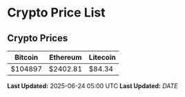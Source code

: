 # Crypto Price List

## Crypto Prices
| Bitcoin | Ethereum | Litecoin |
| ------- | -------- | -------- |
| $104897 | $2402.81 | $84.34 |
**Last Updated:** 2025-06-24 05:00 UTC
**Last Updated:** $DATE$
